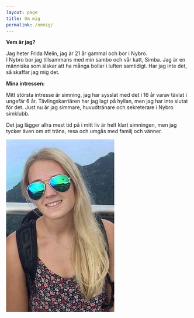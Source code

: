 ```yaml
---
layout: page
title: Om mig
permalink: /ommig/
---
```


<div id="TextBox">
<b>Vem är jag?</b>
<p>Jag heter Frida Melin, jag är 21 år gammal och bor i Nybro.<br>
 I Nybro bor jag tillsammans med min sambo och vår katt, Simba.
 Jag är en människa som älskar att ha många bollar i luften samtidigt.
 Har jag inte det, så skaffar jag mig det. </p>
 
 
 <b>Mina intressen:</b>
<p>Mitt största intresse är simning, jag har sysslat med det i 16 år varav tävlat i ungefär 6 år. 
Tävlingskarriären har jag lagt på hyllan, men jag har inte slutat för det.
Just nu är jag simmare, huvudtränare och sekreterare i Nybro simklubb. 

Det jag lägger allra mest tid på i mitt liv är helt klart simningen, 
men jag tycker även om att träna, resa och umgås med familj och vänner.
</p>
</div>

<img src="/pics/Frida.jpg" id="Frida">
